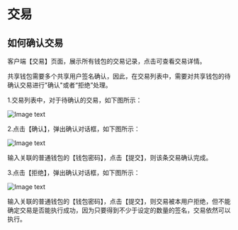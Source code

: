 ﻿# 交易

## <a name="comfire_txs"></a>如何确认交易

客户端【交易】页面，展示所有钱包的交易记录，点击可查看交易详情。

共享钱包需要多个共享用户签名确认，因此，在交易列表中，需要对共享钱包的待确认交易进行"确认"或者“拒绝”处理。

1.交易列表中，对于待确认的交易，如下图所示：

![Image text](assets/_platon-samurai/image/Transactions_confirm-cn.png)

2.点击【确认】，弹出确认对话框，如下图所示：

![Image text](assets/_platon-samurai/image/Execute_Contract-cn.png)

输入关联的普通钱包的【钱包密码】，点击【提交】，则该条交易确认完成。

3.点击【拒绝】，弹出确认对话框，如下图所示：

![Image text](assets/_platon-samurai/image/Execute_contract_reject-cn.png)

输入关联的普通钱包的【钱包密码】，点击【提交】，则交易被本用户拒绝，但不能确定交易是否能执行成功，因为只要得到不少于设定的数量的签名，交易依然可以执行。


